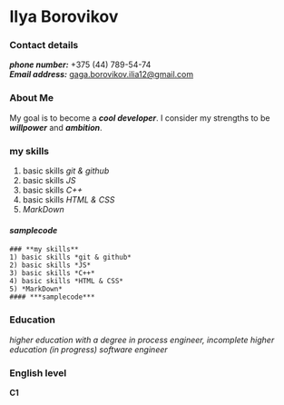 # Ilya Borovikov
### **Contact details**
   ***phone number:*** +375 (44) 789-54-74\
   ***Email address:*** gaga.borovikov.ilia12@gmail.com
   ### **About Me**
   My goal is to become a ***cool developer***. I consider my strengths to be ***willpower*** and ***ambition***.
### **my skills**
1) basic skills *git & github*
2) basic skills *JS*
3) basic skills *C++*
4) basic skills *HTML & CSS*
5) *MarkDown*
#### ***samplecode***
 ``` 
 ### **my skills**
1) basic skills *git & github*
2) basic skills *JS*
3) basic skills *C++*
4) basic skills *HTML & CSS*
5) *MarkDown*
#### ***samplecode*** 
``` 
### **Education**
*higher education with a degree in process engineer, incomplete higher education (in progress) software engineer*
### **English level**
**C1**
